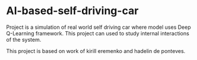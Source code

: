 # AI-based-self-driving-car
Project is a simulation of real world self driving car where model uses Deep Q-Learning framework.
This project can used to study internal interactions of the system.

This project is based on work of kirill eremenko and hadelin de ponteves.
